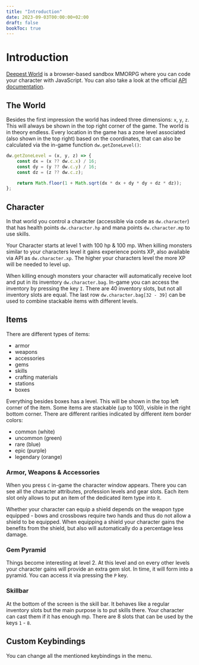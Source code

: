 ```yaml
---
title: "Introduction"
date: 2023-09-03T00:00:00+02:00
draft: false
bookToc: true
---
```

# Introduction

[Deepest World](https://deepestworld.com) is a browser-based sandbox MMORPG where you can code your character with JavaScript.
You can also take a look at the official [API documentation](https://deepestworld.com/api).

## The World

Besides the first impression the world has indeed three dimensions: `x`, `y`, `z`. 
This will always be shown in the top right corner of the game.
The world is in theory endless.
Every location in the game has a zone level associated (also shown in the top right) based on the coordinates, 
that can also be calculated via the in-game function `dw.getZoneLevel()`:

```js
dw.getZoneLevel = (x, y, z) => {
    const dx = (x ?? dw.c.x) / 16;
    const dy = (y ?? dw.c.y) / 16;
    const dz = (z ?? dw.c.z);

    return Math.floor(1 + Math.sqrt(dx * dx + dy * dy + dz * dz));
};
```

## Character

In that world you control a character (accessible via code as `dw.character`) 
that has health points `dw.character.hp` and mana points `dw.character.mp` to use skills.

Your Character starts at level 1 with 100 hp & 100 mp. 
When killing monsters similar to your characters level it gains experience points XP, 
also available via API as `dw.character.xp`. 
The higher your characters level the more XP will be needed to level up.

When killing enough monsters your character will automatically receive loot and put in its inventory `dw.character.bag`.
In-game you can access the inventory by pressing the key `I`. 
There are 40 inventory slots, but not all inventory slots are equal. 
The last row `dw.character.bag[32 - 39]` can be used to combine stackable items with different levels.

## Items

There are different types of items: 
* armor
* weapons
* accessories
* gems
* skills
* crafting materials
* stations
* boxes

Everything besides boxes has a level. This will be shown in the top left corner of the item.
Some items are stackable (up to 100), visible in the right bottom corner. 
There are different rarities indicated by different item border colors:

* common (white)
* uncommon (green)
* rare (blue)
* epic (purple)
* legendary (orange)

### Armor, Weapons & Accessories

When you press `C` in-game the character window appears.
There you can see all the character attributes, profession levels and gear slots.
Each item slot only allows to put an item of the dedicated item type into it.

Whether your character can equip a shield depends on the weapon type equipped - 
bows and crossbows require two hands and thus do not allow a shield to be equipped.
When equipping a shield your character gains the benefits from the shield, 
but also will automatically do a percentage less damage. 

### Gem Pyramid

Things become interesting at level 2. At this level and on every other levels your character 
gains will provide an extra gem slot. In time, it will form into a pyramid. You can access
it via pressing the `P` key.

### Skillbar

At the bottom of the screen is the skill bar. It behaves like a regular inventory slots
but the main purpose is to put skills there. Your character can cast them if it has enough
mp. There are 8 slots that can be used by the keys `1` - `8`.

## Custom Keybindings

You can change all the mentioned keybindings in the menu.
